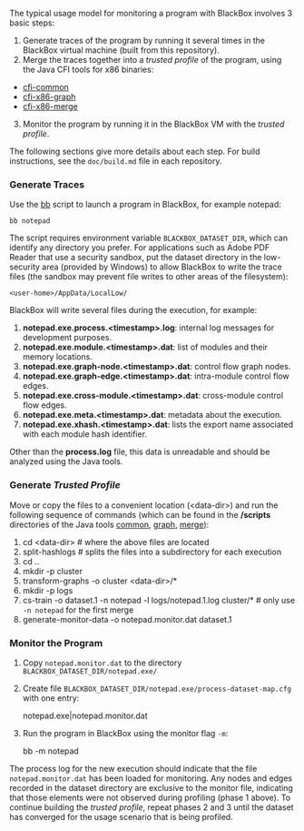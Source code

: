 The typical usage model for monitoring a program with BlackBox involves 3 basic steps:

1. Generate traces of the program by running it several times in the BlackBox virtual machine (built from this repository).
2. Merge the traces together into a *trusted profile* of the program, using the Java CFI tools for x86 binaries:
  * [cfi-common](https://github.com/uci-plrg/cfi-common)
  * [cfi-x86-graph](https://github.com/uci-plrg/cfi-x86-graph)
  * [cfi-x86-merge](https://github.com/uci-plrg/cfi-x86-merge)
3. Monitor the program by running it in the BlackBox VM with the *trusted profile*.

The following sections give more details about each step. For build instructions, see the `doc/build.md` file in each repository.

### Generate Traces

Use the [bb](clients/blackbox/util/debug/bb) script to launch a program in BlackBox, for example notepad:

    bb notepad
    
The script requires environment variable `BLACKBOX_DATASET_DIR`, which can identify any directory you prefer. For applications such as Adobe PDF Reader that use a security sandbox, put the dataset directory in the low-security area (provided by Windows) to allow BlackBox to write the trace files (the sandbox may prevent file writes to other areas of the filesystem):

    <user-home>/AppData/LocalLow/

BlackBox will write several files during the execution, for example:

1. **notepad.exe.process.\<timestamp\>.log**: internal log messages for development purposes.
2. **notepad.exe.module.\<timestamp\>.dat**: list of modules and their memory locations.
3. **notepad.exe.graph-node.\<timestamp\>.dat**: control flow graph nodes.
3. **notepad.exe.graph-edge.\<timestamp\>.dat**: intra-module control flow edges.
4. **notepad.exe.cross-module.\<timestamp\>.dat**: cross-module control flow edges.
5. **notepad.exe.meta.\<timestamp\>.dat**: metadata about the execution.
6. **notepad.exe.xhash.\<timestamp\>.dat**: lists the export name associated with each module hash identifier.
 
Other than the **process.log** file, this data is unreadable and should be analyzed using the Java tools. 

### Generate *Trusted Profile* 

Move or copy the files to a convenient location (\<data-dir\>) and run the following sequence of commands (which can be found in the **/scripts** directories of the Java tools [common](https://github.com/uci-plrg/cfi-common/tree/master/scripts), [graph](https://github.com/uci-plrg/cfi-x86-graph/tree/master/scripts), [merge](https://github.com/uci-plrg/cfi-x86-merge/tree/master/scripts)):

1. cd \<data-dir\> # where the above files are located
2. split-hashlogs # splits the files into a subdirectory for each execution
3. cd ..
4. mkdir -p cluster
5. transform-graphs -o cluster \<data-dir\>/*
6. mkdir -p logs
7. cs-train -o dataset.1 -n notepad -l logs/notepad.1.log cluster/* # only use `-n notepad` for the first merge
8. generate-monitor-data -o notepad.monitor.dat dataset.1

### Monitor the Program

1. Copy `notepad.monitor.dat` to the directory `BLACKBOX_DATASET_DIR/notepad.exe/`
2. Create file `BLACKBOX_DATASET_DIR/notepad.exe/process-dataset-map.cfg` with one entry:

    notepad.exe|notepad.monitor.dat
    
3. Run the program in BlackBox using the monitor flag `-m`:

    bb -m notepad
    
The process log for the new execution should indicate that the file `notepad.monitor.dat` has been loaded for monitoring. Any nodes and edges recorded in the dataset directory are exclusive to the monitor file, indicating that those elements were not observed during profiling (phase 1 above). To continue building the *trusted profile*, repeat phases 2 and 3 until the dataset has converged for the usage scenario that is being profiled. 


